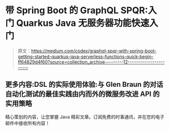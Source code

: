 # 带 Spring Boot 的 GraphQL SPQR:入门 Quarkus Java 无服务器功能快速入门

> 原文：<https://medium.com/codex/graphql-spqr-with-spring-boot-getting-started-quarkus-java-serverless-functions-quick-begin-ff64829d4f60?source=collection_archive---------12----------------------->

## 更多内容:DSL 的实际使用体验:与 Glen Braun 的对话自动化测试的最佳实践由内而外的微服务改进 API 的实用策略

精心策划的内容，让您掌握 Java 精彩文章。订阅免费的时事通讯，并在您的电子邮件中接收所有内容！